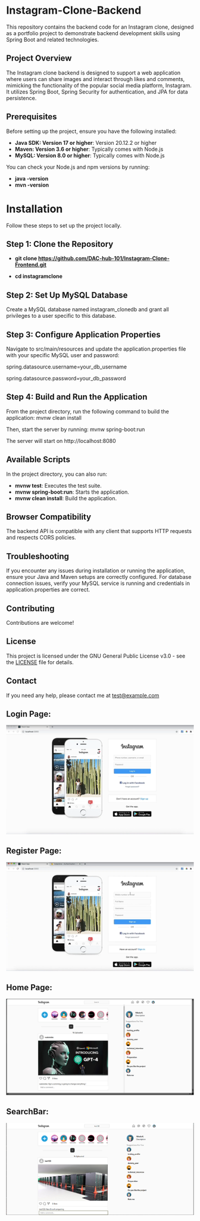 # Instagram-Clone-Backend

This repository contains the backend code for an Instagram clone, designed as a portfolio project to demonstrate backend development skills using Spring Boot and related technologies.

## Project Overview

The Instagram clone backend is designed to support a web application where users can share images and interact through likes and comments, mimicking the functionality of the popular social media platform, Instagram. It utilizes Spring Boot, Spring Security for authentication, and JPA for data persistence.

## Prerequisites
Before setting up the project, ensure you have the following installed:

- **Java SDK: Version 17 or higher**: Version 20.12.2 or higher
- **Maven: Version 3.6 or higher**: Typically comes with Node.js
- **MySQL: Version 8.0 or higher**: Typically comes with Node.js

You can check your Node.js and npm versions by running:

- **java -version**
- **mvn -version**

# Installation
Follow these steps to set up the project locally.

## Step 1: Clone the Repository
- **git clone https://github.com/DAC-hub-101/Instagram-Clone-Frontend.git**

- **cd instagramclone**

## Step 2: Set Up MySQL Database
Create a MySQL database named instagram_clonedb and grant all privileges to a user specific to this database.

## Step 3: Configure Application Properties
Navigate to src/main/resources and update the application.properties file with your specific MySQL user and password:

spring.datasource.username=your_db_username

spring.datasource.password=your_db_password


## Step 4: Build and Run the Application
From the project directory, run the following command to build the application:
mvnw clean install

Then, start the server by running:
mvnw spring-boot:run

The server will start on http://localhost:8080

## Available Scripts 
In the project directory, you can also run:

- **mvnw test**: Executes the test suite.
- **mvnw spring-boot:run**: Starts the application.
- **mvnw clean install**: Build the application.

## Browser Compatibility

The backend API is compatible with any client that supports HTTP requests and respects CORS policies.

## Troubleshooting
If you encounter any issues during installation or running the application, ensure your Java and Maven setups are correctly configured. For database connection issues, verify your MySQL service is running and credentials in application.properties are correct.

## Contributing
Contributions are welcome!

## License
This project is licensed under the GNU General Public License v3.0 - see the [LICENSE](LICENSE) file for details.

## Contact
If you need any help, please contact me at test@example.com

## Login Page:
![Login](./repositoryAssets/Instagram-Clone-Login.png)

## Register Page:
![Register](./repositoryAssets/Instagram-Clone-Register.png)

## Home Page:
![HomePage](./repositoryAssets/Instagram-Clone-HomePage.png)

## SearchBar:
![HomePage](./repositoryAssets/Instagram-Clone-SearchBar.png)